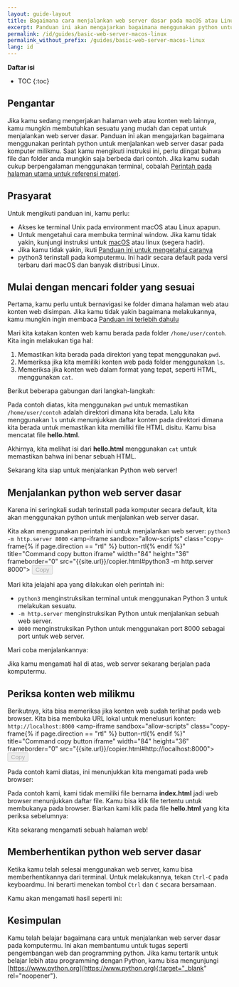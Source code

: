 ```yaml
---
layout: guide-layout
title: Bagaimana cara menjalankan web server dasar pada macOS atau Linux
excerpt: Panduan ini akan mengajarkan bagaimana menggunakan python untuk menjalankan web server dari folder manapun pada komputer macOS atau Linux milikmu.
permalink: /id/guides/basic-web-server-macos-linux
permalink_without_prefix: /guides/basic-web-server-macos-linux
lang: id
---
```


**Daftar isi**

* TOC
{:toc}

## Pengantar

Jika kamu sedang mengerjakan halaman web atau konten web lainnya, kamu mungkin membutuhkan sesuatu yang mudah dan cepat untuk menjalankan web server dasar. Panduan ini akan mengajarkan bagaimana menggunakan perintah python untuk menjalankan web server dasar pada komputer milikmu. Saat kamu mengikuti instruksi ini, perlu diingat bahwa file dan folder anda mungkin saja berbeda dari contoh. Jika kamu sudah cukup berpengalaman menggunakan terminal, cobalah [Perintah pada halaman utama untuk referensi materi](/).

## Prasyarat

Untuk mengikuti panduan ini, kamu perlu:

* Akses ke terminal Unix pada environment macOS atau Linux apapun.
* Untuk mengetahui cara membuka terminal window. Jika kamu tidak yakin, kunjungi instruksi untuk [macOS](open-terminal-macos) atau linux (segera hadir).
* Jika kamu tidak yakin, ikuti [Panduan ini untuk mengetahui caranya](navigate-terminal)
* python3 terinstall pada komputermu. Ini hadir secara default pada versi terbaru dari macOS dan banyak distribusi Linux.

## Mulai dengan mencari folder yang sesuai

Pertama, kamu perlu untuk bernavigasi ke folder dimana halaman web atau konten web disimpan. Jika kamu tidak yakin bagaimana melakukannya, kamu mungkin ingin membaca [Panduan ini terlebih dahulu](navigate-terminal)

Mari kita katakan konten web kamu berada pada folder `/home/user/contoh`. Kita ingin melakukan tiga hal:

1. Memastikan kita berada pada direktori yang tepat menggunakan `pwd`.
2. Memeriksa jika kita memiliki konten web pada folder menggunakan `ls`.
3. Memeriksa jika konten web dalam format yang tepat, seperti HTML, menggunakan `cat`.

Berikut beberapa gabungan dari langkah-langkah:

<div class="center guideimages">
  <amp-anim src="/assets/guides/basic-web-server-macos-linux/checking-web-content-en.gif" width="665" height="387" alt="Navigating and checking web content" layout="responsive"></amp-anim>
</div>


Pada contoh diatas, kita menggunakan `pwd` untuk memastikan `/home/user/contoh` adalah direktori dimana kita berada. Lalu kita menggunakan `ls` untuk menunjukkan daftar konten pada direktori dimana kita berada untuk memastikan kita memiliki file HTML disitu. Kamu bisa mencatat file **hello.html**.

Akhirnya, kita melihat isi dari **hello.html** menggunakan `cat` untuk memastikan bahwa ini benar sebuah HTML.

Sekarang kita siap untuk menjalankan Python web server!

## Menjalankan python web server dasar

Karena ini seringkali sudah terinstall pada komputer secara default, kita akan menggunakan python untuk menjalankan web server dasar.

Kita akan menggunakan perintah ini untuk menjalankan web server: `python3 -m http.server 8000` <amp-iframe sandbox="allow-scripts"
  class="copy-frame{% if page.direction == "rtl" %} button-rtl{% endif %}"
  title="Command copy button iframe"
  width="84"
  height="36"
  frameborder="0"
  src="{{site.url}}/copier.html#python3 -m http.server 8000">
  <button class="pure-button button-large button-primary"
    placeholder
    disabled>Copy</button>
</amp-iframe>

Mari kita jelajahi apa yang dilakukan oleh perintah ini:

* `python3` menginstruksikan terminal untuk menggunakan Python 3 untuk melakukan sesuatu.
* `-m http.server` menginstruksikan Python untuk menjalankan sebuah web server.
* `8000` menginstruksikan Python untuk menggunakan port 8000 sebagai port untuk web server.

Mari coba menjalankannya:

<div class="center guideimages">
  <amp-anim src="/assets/guides/basic-web-server-macos-linux/start-python-http-server-en.gif" width="665" height="387" alt="Start Python web server" layout="responsive"></amp-anim>
</div>

Jika kamu mengamati hal di atas, web server sekarang berjalan pada komputermu.

## Periksa konten web milikmu

Berikutnya, kita bisa memeriksa jika konten web sudah terlihat pada web browser. Kita bisa membuka URL lokal untuk menelusuri konten: `http://localhost:8000` <amp-iframe sandbox="allow-scripts"
  class="copy-frame{% if page.direction == "rtl" %} button-rtl{% endif %}"
  title="Command copy button iframe"
  width="84"
  height="36"
  frameborder="0"
  src="{{site.url}}/copier.html#http://localhost:8000">
  <button class="pure-button button-large button-primary"
    placeholder
    disabled>Copy</button>
</amp-iframe>

Pada contoh kami diatas, ini menunjukkan kita mengamati pada web browser:

<div class="center guideimages">
  <amp-img src="/assets/guides/basic-web-server-macos-linux/directory-listing-en.png" width="665" height="387" alt="Directory listing in the web browser" layout="responsive"></amp-img>
</div>

Pada contoh kami, kami tidak memiliki file bernama **index.html** jadi web browser menunjukkan daftar file. Kamu bisa klik file tertentu untuk membukanya pada browser. Biarkan kami klik pada file **hello.html** yang kita periksa sebelumnya:

<div class="center guideimages">
  <amp-img src="/assets/guides/basic-web-server-macos-linux/hello-world-page-en.png" width="665" height="387" alt="Hello world page" layout="responsive"></amp-img>
</div>

Kita sekarang mengamati sebuah halaman web!

## Memberhentikan python web server dasar

Ketika kamu telah selesai menggunakan web server, kamu bisa memberhentikannya dari terminal. Untuk melakukannya, tekan `Ctrl-C` pada keyboardmu. Ini berarti menekan tombol `Ctrl` dan `C` secara bersamaan.

Kamu akan mengamati hasil seperti ini:

<div class="center guideimages">
  <amp-anim src="/assets/guides/basic-web-server-macos-linux/stop-python-http-server-en.gif" width="665" height="387" alt="Stop Python web server" layout="responsive"></amp-anim>
</div>

## Kesimpulan

Kamu telah belajar bagaimana cara untuk menjalankan web server dasar pada komputermu. Ini akan membantumu untuk tugas seperti pengembangan web dan programming python. Jika kamu tertarik untuk belajar lebih atau programming dengan Python, kamu bisa mengunjungi
[https://www.python.org](https://www.python.org){:target="_blank" rel="noopener"}.